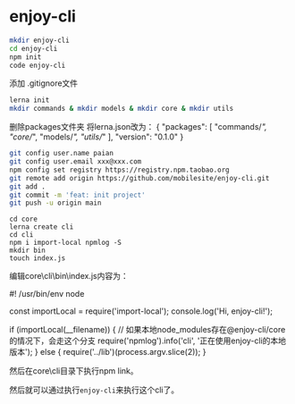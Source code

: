 # enjoy-cli

```bash
mkdir enjoy-cli
cd enjoy-cli
npm init
code enjoy-cli
```

添加 .gitignore文件

```bash
lerna init
mkdir commands & mkdir models & mkdir core & mkdir utils
```

删除packages文件夹
将lerna.json改为：
  {
    "packages": [
      "commands/*",
      "core/*",
      "models/*",
      "utils/*"
    ],
    "version": "0.1.0"
  }

```bash
git config user.name paian
git config user.email xxx@xxx.com
npm config set registry https://registry.npm.taobao.org
git remote add origin https://github.com/mobilesite/enjoy-cli.git
git add .
git commit -m 'feat: init project'
git push -u origin main
```

```
cd core
lerna create cli
cd cli
npm i import-local npmlog -S
mkdir bin
touch index.js
```

编辑core\cli\bin\index.js内容为：

  #! /usr/bin/env node

  const importLocal = require('import-local');
  console.log('Hi, enjoy-cli!');

  if (importLocal(__filename)) {
    // 如果本地node_modules存在@enjoy-cli/core的情况下，会走这个分支
    require('npmlog').info('cli', '正在使用enjoy-cli的本地版本');
  } else {
    require('../lib')(process.argv.slice(2));
  }

然后在core\cli目录下执行npm link。

然后就可以通过执行`enjoy-cli`来执行这个cli了。
